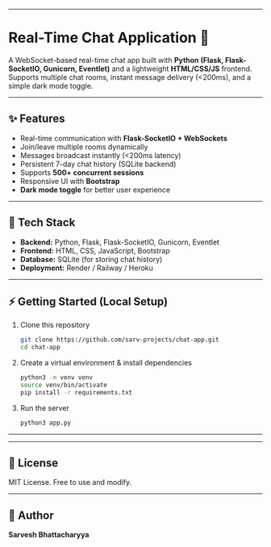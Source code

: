 

---

# Real-Time Chat Application 💬

A WebSocket-based real-time chat app built with **Python (Flask, Flask-SocketIO, Gunicorn, Eventlet)** and a lightweight **HTML/CSS/JS** frontend.
Supports multiple chat rooms, instant message delivery (<200ms), and a simple dark mode toggle.

---

## ✨ Features

* Real-time communication with **Flask-SocketIO + WebSockets**
* Join/leave multiple rooms dynamically
* Messages broadcast instantly (<200ms latency)
* Persistent 7-day chat history (SQLite backend)
* Supports **500+ concurrent sessions**
* Responsive UI with **Bootstrap**
* **Dark mode toggle** for better user experience

---

## 🚀 Tech Stack

* **Backend:** Python, Flask, Flask-SocketIO, Gunicorn, Eventlet
* **Frontend:** HTML, CSS, JavaScript, Bootstrap
* **Database:** SQLite (for storing chat history)
* **Deployment:** Render / Railway / Heroku

---

## ⚡ Getting Started (Local Setup)

1. Clone this repository

   ```bash
   git clone https://github.com/sarv-projects/chat-app.git
   cd chat-app
   ```

2. Create a virtual environment & install dependencies

   ```bash
   python3 -m venv venv
   source venv/bin/activate
   pip install -r requirements.txt
   ```

3. Run the server

   ```bash
   python3 app.py
   ```

---



---

## 📜 License

MIT License. Free to use and modify.

---

## 👤 Author

**Sarvesh Bhattacharyya**


